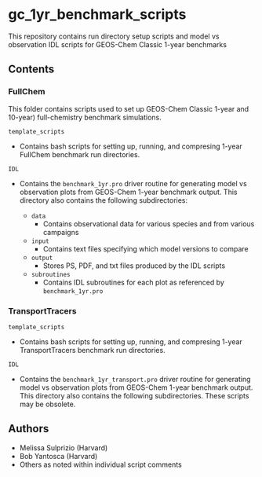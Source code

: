# gc_1yr_benchmark_scripts

This repository contains run directory setup scripts and model vs observation IDL scripts for GEOS-Chem Classic 1-year benchmarks

## Contents

### FullChem

This folder contains scripts used to set up GEOS-Chem Classic 1-year and 10-year) full-chemistry benchmark simulations.

`template_scripts`

- Contains bash scripts for setting up, running, and compresing 1-year FullChem benchmark run directories.

`IDL`

- Contains the `benchmark_1yr.pro` driver routine for generating model vs observation plots from GEOS-Chem 1-year benchmark output. This directory also contains the following subdirectories:

  - `data`
    - Contains observational data for various species and from various campaigns
  - `input`
    - Contains text files specifying which model versions to compare
  - `output`
    - Stores PS, PDF, and txt files produced by the IDL scripts
  - `subroutines`
    - Contains IDL subroutines for each plot as referenced by `benchmark_1yr.pro`


### TransportTracers

`template_scripts`

- Contains bash scripts for setting up, running, and compresing 1-year TransportTracers benchmark run directories.

`IDL`

- Contains the `benchmark_1yr_transport.pro` driver routine for generating model vs observation plots from GEOS-Chem 1-year benchmark output. This directory also contains the following subdirectories.  These scripts may be obsolete.


## Authors

- Melissa Sulprizio (Harvard)
- Bob Yantosca (Harvard)
- Others as noted within individual script comments
